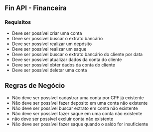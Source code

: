 ## Fin API - Financeira

### Requisitos 

- Deve ser possível criar uma conta
- Deve ser possível buscar o extrato bancário
- Deve ser possível realizar um depósito
- Deve ser possível realizar um saque 
- Deve ser possível buscar o extrato bancário do cliente por data
- Deve ser possível atualizar dados da conta do cliente
- Deve ser possível obter dados da conta do cliente
- Deve ser possível deletar uma conta

## Regras de Negócio

- Não deve ser possível cadastrar uma conta por CPF já existente
- Não deve ser possível fazer deposito em uma conta não existente
- Não deve ser possível buscar extrato em conta não existente
- Não deve ser possível fazer saque em uma conta não existente
- não deve ser possível excluir conta não existente
- Não deve ser possível fazer saque quando o saldo for insuficiente
